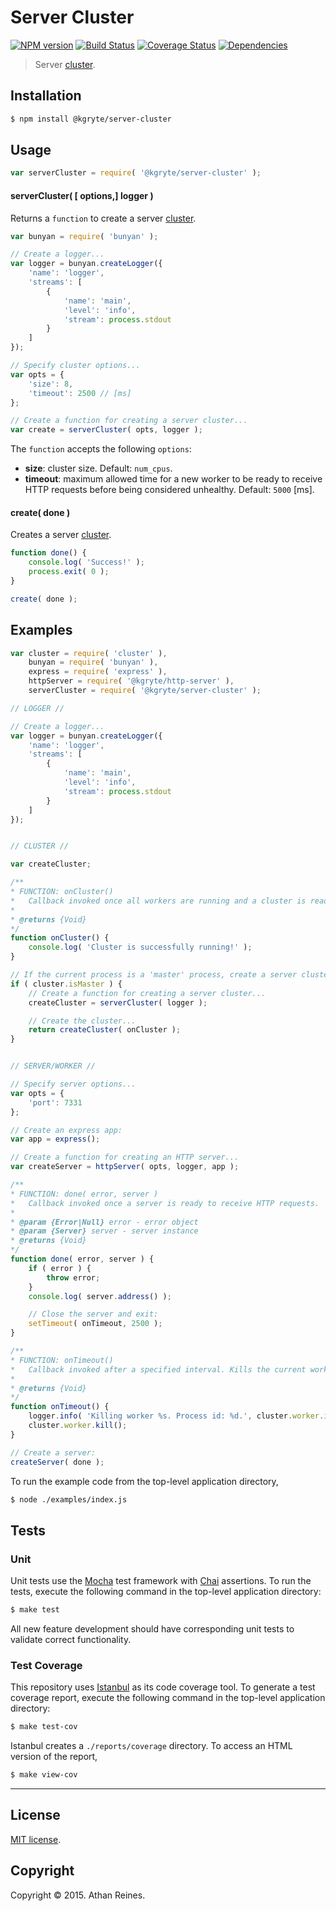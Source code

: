 Server Cluster
===
[![NPM version][npm-image]][npm-url] [![Build Status][travis-image]][travis-url] [![Coverage Status][codecov-image]][codecov-url] [![Dependencies][dependencies-image]][dependencies-url]

> Server [cluster](https://nodejs.org/api/cluster.html).


## Installation

``` bash
$ npm install @kgryte/server-cluster
```


## Usage

``` javascript
var serverCluster = require( '@kgryte/server-cluster' );
```

#### serverCluster( [ options,] logger )

Returns a `function` to create a server [cluster](https://nodejs.org/api/cluster.html).

``` javascript
var bunyan = require( 'bunyan' );

// Create a logger...
var logger = bunyan.createLogger({
	'name': 'logger',
	'streams': [
		{
			'name': 'main',
			'level': 'info',
			'stream': process.stdout
		}
	]
});

// Specify cluster options...
var opts = {
	'size': 8,
	'timeout': 2500 // [ms]
};

// Create a function for creating a server cluster...
var create = serverCluster( opts, logger );
```

The `function` accepts the following `options`:

*	__size__: cluster size. Default: `num_cpus`.
*	__timeout__: maximum allowed time for a new worker to be ready to receive HTTP requests before being considered unhealthy. Default: `5000` [ms].


#### create( done )

Creates a server [cluster](https://nodejs.org/api/cluster.html).

``` javascript
function done() {
	console.log( 'Success!' );
	process.exit( 0 );
}

create( done );
```



## Examples

``` javascript
var cluster = require( 'cluster' ),
	bunyan = require( 'bunyan' ),
	express = require( 'express' ),
	httpServer = require( '@kgryte/http-server' ),
	serverCluster = require( '@kgryte/server-cluster' );

// LOGGER //

// Create a logger...
var logger = bunyan.createLogger({
	'name': 'logger',
	'streams': [
		{
			'name': 'main',
			'level': 'info',
			'stream': process.stdout
		}
	]
});


// CLUSTER //

var createCluster;

/**
* FUNCTION: onCluster()
*	Callback invoked once all workers are running and a cluster is ready to receive HTTP requests.
*
* @returns {Void}
*/
function onCluster() {
	console.log( 'Cluster is successfully running!' );
}

// If the current process is a 'master' process, create a server cluster...
if ( cluster.isMaster ) {
	// Create a function for creating a server cluster...
	createCluster = serverCluster( logger );

	// Create the cluster...
	return createCluster( onCluster );
}


// SERVER/WORKER //

// Specify server options...
var opts = {
	'port': 7331
};

// Create an express app:
var app = express();

// Create a function for creating an HTTP server...
var createServer = httpServer( opts, logger, app );

/**
* FUNCTION: done( error, server )
*	Callback invoked once a server is ready to receive HTTP requests.
*
* @param {Error|Null} error - error object
* @param {Server} server - server instance
* @returns {Void}
*/
function done( error, server ) {
	if ( error ) {
		throw error;
	}
	console.log( server.address() );

	// Close the server and exit:
	setTimeout( onTimeout, 2500 );
}

/**
* FUNCTION: onTimeout()
*	Callback invoked after a specified interval. Kills the current worker process.
*
* @returns {Void}
*/
function onTimeout() {
	logger.info( 'Killing worker %s. Process id: %d.', cluster.worker.id, cluster.worker.process.pid );
	cluster.worker.kill();
}

// Create a server:
createServer( done );
```

To run the example code from the top-level application directory,

``` bash
$ node ./examples/index.js
```


## Tests

### Unit

Unit tests use the [Mocha](http://mochajs.org/) test framework with [Chai](http://chaijs.com) assertions. To run the tests, execute the following command in the top-level application directory:

``` bash
$ make test
```

All new feature development should have corresponding unit tests to validate correct functionality.


### Test Coverage

This repository uses [Istanbul](https://github.com/gotwarlost/istanbul) as its code coverage tool. To generate a test coverage report, execute the following command in the top-level application directory:

``` bash
$ make test-cov
```

Istanbul creates a `./reports/coverage` directory. To access an HTML version of the report,

``` bash
$ make view-cov
```


---
## License

[MIT license](http://opensource.org/licenses/MIT).


## Copyright

Copyright &copy; 2015. Athan Reines.


[npm-image]: http://img.shields.io/npm/v/@kgryte/server-cluster.svg
[npm-url]: https://npmjs.org/package/@kgryte/server-cluster

[travis-image]: http://img.shields.io/travis/kgryte/node-server-cluster/master.svg
[travis-url]: https://travis-ci.org/kgryte/node-server-cluster

[codecov-image]: https://img.shields.io/codecov/c/github/kgryte/node-server-cluster/master.svg
[codecov-url]: https://codecov.io/github/kgryte/node-server-cluster?branch=master

[dependencies-image]: http://img.shields.io/david/kgryte/node-server-cluster.svg
[dependencies-url]: https://david-dm.org/kgryte/node-server-cluster

[dev-dependencies-image]: http://img.shields.io/david/dev/kgryte/node-server-cluster.svg
[dev-dependencies-url]: https://david-dm.org/dev/kgryte/node-server-cluster

[github-issues-image]: http://img.shields.io/github/issues/kgryte/node-server-cluster.svg
[github-issues-url]: https://github.com/kgryte/node-server-cluster/issues
